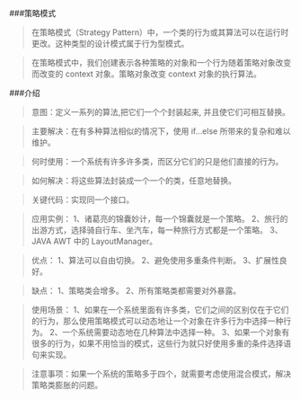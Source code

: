 ###策略模式

>在策略模式（Strategy Pattern）中，一个类的行为或其算法可以在运行时更改。这种类型的设计模式属于行为型模式。

>在策略模式中，我们创建表示各种策略的对象和一个行为随着策略对象改变而改变的 context 对象。策略对象改变 context 对象的执行算法。

###介绍

>意图：定义一系列的算法,把它们一个个封装起来, 并且使它们可相互替换。

>主要解决：在有多种算法相似的情况下，使用 if...else 所带来的复杂和难以维护。

>何时使用：一个系统有许多许多类，而区分它们的只是他们直接的行为。

>如何解决：将这些算法封装成一个一个的类，任意地替换。

>关键代码：实现同一个接口。

>应用实例： 1、诸葛亮的锦囊妙计，每一个锦囊就是一个策略。 2、旅行的出游方式，选择骑自行车、坐汽车，每一种旅行方式都是一个策略。 3、JAVA AWT 中的 LayoutManager。

>优点： 1、算法可以自由切换。 2、避免使用多重条件判断。 3、扩展性良好。

>缺点： 1、策略类会增多。 2、所有策略类都需要对外暴露。

>使用场景： 1、如果在一个系统里面有许多类，它们之间的区别仅在于它们的行为，那么使用策略模式可以动态地让一个对象在许多行为中选择一种行为。 2、一个系统需要动态地在几种算法中选择一种。 3、如果一个对象有很多的行为，如果不用恰当的模式，这些行为就只好使用多重的条件选择语句来实现。

>注意事项：如果一个系统的策略多于四个，就需要考虑使用混合模式，解决策略类膨胀的问题。